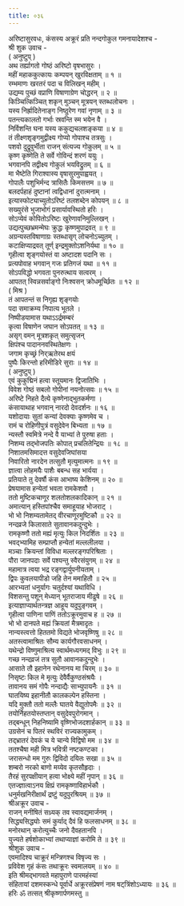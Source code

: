 ```yaml
---
title: ०३६
---
```

अरिष्टासुरवधः, कंसस्य अक्रूरं प्रति नन्दगोकुल गमनायादेशश्च -  
श्री शुक उवाच -  
( अनुष्टुप् )  
अथ तर्ह्यागतो गोष्ठं अरिष्टो वृषभासुरः ।  
महीं महाककुत्कायः कम्पयन् खुरविक्षताम् ॥ १ ॥  
रम्भमाणः खरतरं पदा च विलिखन् महीम् ।  
उद्यम्य पुच्छं वप्राणि विषाणाग्रेण चोद्धरन् ॥ २ ॥  
किञ्चित्किञ्चित् शकृन् मुञ्चन् मूत्रयन् स्तब्धलोचनः ।  
यस्य निर्ह्रादितेनाङ्‌ग निष्ठुरेण गवां नृणाम् ॥ ३ ॥  
पतन्त्यकालतो गर्भाः स्रवन्ति स्म भयेन वै ।  
निर्विशन्ति घना यस्य ककुद्यचलशङ्‌कया ॥ ४ ॥  
तं तीक्ष्णशृङ्‌गमुद्वीक्ष्य गोप्यो गोपाश्च तत्रसुः ।  
पशवो दुद्रुवुर्भीता राजन् संत्यज्य गोकुलम् ॥ ५ ॥  
कृष्ण कृष्णेति ते सर्वे गोविन्दं शरणं ययुः ।  
भगवानपि तद्वीक्ष्य गोकुलं भयविद्रुतम् ॥ ६ ॥  
मा भैष्टेति गिराश्वास्य वृषासुरमुपाह्वयत् ।  
गोपालैः पशुभिर्मन्द त्रासितैः किमसत्तम ॥ ७ ॥  
बलदर्पहाहं दुष्टानां त्वद्विधानां दुरात्मनाम् ।  
इत्यास्फोट्याच्युतोऽरिष्टं तलशब्देन कोपयन् ॥ ८ ॥  
सख्युरंसे भुजाभोगं प्रसार्यावस्थितो हरिः ।  
सोऽप्येवं कोपितोऽरिष्टः खुरेणावनिमुल्लिखन् ।  
उद्यत्पुच्छभ्रमन्मेघः क्रुद्धः कृष्णमुपाद्रवत् ॥ ९ ॥  
अग्रन्यस्तविषाणाग्रः स्तब्धासृग् लोचनोऽच्युतम् ।  
कटाक्षिप्याद्रवत् तूर्ण् इन्द्रमुक्तोऽशनिर्यथा ॥ १० ॥  
गृहीत्वा शृङ्‌गयोस्तं वा अष्टादश पदानि सः ।  
प्रत्यपोवाह भगवान् गजः प्रतिगजं यथा ॥ ११ ॥  
सोऽपविद्धो भगवता पुनरुत्थाय सत्वरम् ।  
आपतत् स्विन्नसर्वाङ्‌गो निःश्वसन् क्रोधमूर्च्छितः ॥ १२ ॥  
( मिश्र )  
तं आपतन्तं स निगृह्य शृङ्‌गयोः  
पदा समाक्रम्य निपात्य भूतले ।  
निष्पीडयामास यथाऽऽर्द्रमम्बरं  
कृत्वा विषाणेन जघान सोऽपतत् ॥ १३ ॥  
असृग् वमन् मूत्रशकृत् समुत्सृजन्  
क्षिपंश्च पादाननवस्थितेक्षणः ।  
जगाम कृच्छ्रं निर्‌ऋतेरथ क्षयं  
पुष्पैः किरन्तो हरिमीडिरे सुराः ॥ १४ ॥  
( अनुष्टुप् )  
एवं कुकुद्मिनं हत्वा स्तूयमानः द्विजातिभिः ।  
विवेश गोष्ठं सबलो गोपीनां नयनोत्सवः ॥ १५ ॥  
अरिष्टे निहते दैत्ये कृष्णेनाद्भुतकर्मणा ।  
कंसायाथाह भगवान् नारदो देवदर्शनः ॥ १६ ॥  
यशोदायाः सुतां कन्यां देवक्याः कृष्णमेव च ।  
रामं च रोहिणीपुत्रं वसुदेवेन बिभ्यता ॥ १७ ॥  
न्यस्तौ स्वमित्रे नन्दे वै याभ्यां ते पुरुषा हताः ।  
निशम्य तद्भोजपतिः कोपात् प्रचलितेन्द्रियः ॥ १८ ॥  
निशातमसिमादत्त वसुदेवजिघांसया  
निवारितो नारदेन तत्सुतौ मृत्युमात्मनः ॥ १९ ॥  
ज्ञात्वा लोहमयैः पाशैः बबन्ध सह भार्यया ।  
प्रतियाते तु देवर्षौ कंस आभाष्य केशिनम् ॥ २० ॥  
प्रेषयामास हन्येतां भवता रामकेशवौ ।  
ततो मुष्टिकचाणूर शलतोशलकादिकान् ॥ २१ ॥  
अमात्यान् हस्तिपांश्चैव समाहूयाह भोजराट् ।  
भो भो निशम्यतामेतद् वीरचाणूरमुष्टिकौ ॥ २२ ॥  
नन्दव्रजे किलासाते सुतावानकदुन्दुभेः ।  
रामकृष्णौ ततो मह्यं मृत्युः किल निदर्शितः ॥ २३ ॥  
भवद्भ्यामिह सम्प्राप्तौ हन्येतां मल्ललीलया ।  
मञ्चाः क्रियन्तां विविधा मल्लरङ्‌गपरिश्रिताः ।  
पौरा जानपदाः सर्वे पश्यन्तु स्वैरसंयुगम् ॥ २४ ॥  
महामात्र त्वया भद्र रङ्‌गद्वार्युपनीयताम् ।  
द्विपः कुवलयापीडो जहि तेन ममाहितौ ॥ २५ ॥  
आरभ्यतां धनुर्यागः चतुर्दश्यां यथाविधि ।  
विशसन्तु पशून् मेध्यान् भूतराजाय मीढुषे ॥ २६ ॥  
इत्याज्ञाप्यार्थतन्त्रज्ञ आहूय यदुपुङ्‌गवम् ।  
गृहीत्वा पाणिना पाणिं ततोऽक्रूरमुवाच ह ॥ २७ ॥  
भो भो दानपते मह्यं क्रियतां मैत्रमादृतः ।  
नान्यस्त्वत्तो हिततमो विद्यते भोजवृष्णिषु ॥ २८ ॥  
अतस्त्वामाश्रितः सौम्य कार्यगौरवसाधनम् ।  
यथेन्द्रो विष्णुमाश्रित्य स्वार्थमध्यगमद् विभुः ॥ २९ ॥  
गच्छ नन्दव्रजं तत्र सुतौ आवानकदुन्दुभेः ।  
आसाते तौ इहानेन रथेनानय मा चिरम् ॥ ३० ॥  
निसृष्टः किल मे मृत्युः देवैर्वैकुण्ठसंश्रयैः ।  
तावानय समं गोपैः नन्दाद्यैः साभ्युपायनैः ॥ ३१ ॥  
घातयिष्य इहानीतौ कालकल्पेन हस्तिना ।  
यदि मुक्तौ ततो मल्लैः घातये वैद्युतोपमैः ॥ ३२ ॥  
तयोर्निहतयोस्तप्तान् वसुदेवपुरोगमान् ।  
तद्बन्धून् निहनिष्यामि वृष्णिभोजदशार्हकान् ॥ ३३ ॥  
उग्रसेनं च पितरं स्थविरं राज्यकामुकम् ।  
तद्भ्रातरं देवकं च ये चान्ये विद्विषो मम ॥ ३४ ॥  
ततश्चैषा मही मित्र भवित्री नष्टकण्टका ।  
जरासन्धो मम गुरुः द्विविदो दयितः सखा ॥ ३५ ॥  
शम्बरो नरको बाणो मय्येव कृतसौहृदाः ।  
तैरहं सुरपक्षीयान् हत्वा भोक्ष्ये महीं नृपान् ॥ ३६ ॥  
एतज्ज्ञात्वाऽनय क्षिप्रं रामकृष्णाविहार्भकौ ।  
धनुर्मखनिरीक्षार्थं द्रष्टुं यदुपुरश्रियम् ॥ ३७ ॥  
श्रीअक्रूर उवाच -  
राजन् मनीषितं सध्र्यक् तव स्वावद्यमार्जनम् ।  
सिद्ध्यसिद्ध्योः समं कुर्याद् दैवं हि फलसाधनम् ॥ ३८ ॥  
मनोरथान् करोत्युच्चैः जनो दैवहतानपि ।  
युज्यते हर्षशोकाभ्यां तथाप्याज्ञां करोमि ते ॥ ३९ ॥  
श्रीशुक उवाच -  
एवमादिश्य चाक्रूरं मन्त्रिणश्च विषृज्य सः ।  
प्रविवेश गृहं कंसः तथाक्रूरः स्वमालयम् ॥ ४० ॥  
इति श्रीमद्भागवते महापुराणे पारमहंस्यां  
संहितायां दशमस्कन्धे पूर्वार्धे अक्रूरसंप्रेषणं नाम षट्‌त्रिंशोऽध्यायः ॥ ३६ ॥  
हरिः ॐ तत्सत् श्रीकृष्णार्पणमस्तु ॥